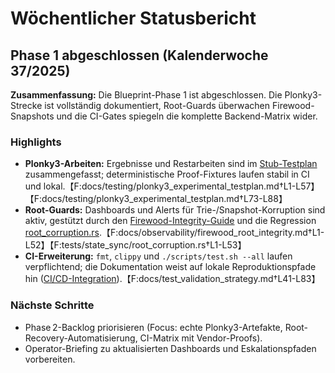 # Wöchentlicher Statusbericht

## Phase 1 abgeschlossen (Kalenderwoche 37/2025)

**Zusammenfassung:** Die Blueprint-Phase 1 ist abgeschlossen. Die Plonky3-Strecke ist vollständig dokumentiert, Root-Guards überwachen Firewood-Snapshots und die CI-Gates spiegeln die komplette Backend-Matrix wider.

### Highlights
- **Plonky3-Arbeiten:** Ergebnisse und Restarbeiten sind im [Stub-Testplan](../testing/plonky3_experimental_testplan.md#results) zusammengefasst; deterministische Proof-Fixtures laufen stabil in CI und lokal.【F:docs/testing/plonky3_experimental_testplan.md†L1-L57】【F:docs/testing/plonky3_experimental_testplan.md†L73-L88】
- **Root-Guards:** Dashboards und Alerts für Trie-/Snapshot-Korruption sind aktiv, gestützt durch den [Firewood-Integrity-Guide](../observability/firewood_root_integrity.md) und die Regression [root_corruption.rs](../../tests/state_sync/root_corruption.rs).【F:docs/observability/firewood_root_integrity.md†L1-L52】【F:tests/state_sync/root_corruption.rs†L1-L53】
- **CI-Erweiterung:** `fmt`, `clippy` und `./scripts/test.sh --all` laufen verpflichtend; die Dokumentation weist auf lokale Reproduktionspfade hin ([CI/CD-Integration](../test_validation_strategy.md#4-cicd-integration)).【F:docs/test_validation_strategy.md†L41-L83】

### Nächste Schritte
- Phase 2-Backlog priorisieren (Focus: echte Plonky3-Artefakte, Root-Recovery-Automatisierung, CI-Matrix mit Vendor-Proofs).
- Operator-Briefing zu aktualisierten Dashboards und Eskalationspfaden vorbereiten.


